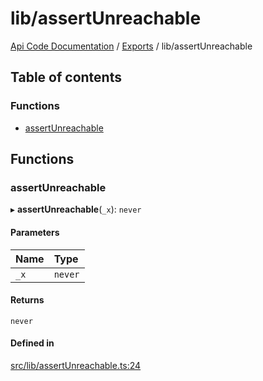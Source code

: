 # lib/assertUnreachable
 
[Api Code Documentation](../README.md) / [Exports](../modules.md) / lib/assertUnreachable

## Table of contents

### Functions

- [assertUnreachable](lib_assertUnreachable.md#assertunreachable)

## Functions

### assertUnreachable

▸ **assertUnreachable**(`_x`): `never`

#### Parameters

| Name | Type |
| :------ | :------ |
| `_x` | `never` |

#### Returns

`never`

#### Defined in

[src/lib/assertUnreachable.ts:24](https://github.com/openkfw/TruBudget/blob/2e83742/api/src/lib/assertUnreachable.ts#L24)
